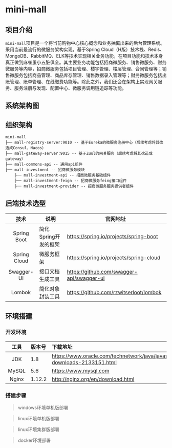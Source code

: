 # mini-mall

## 项目介绍

`mini-mall`项目是一个将当前购物中心核心概念和业务抽离出来的后台管理系统。采用当前最流行的微服务架构实现，基于Spring Cloud（H版）技术栈、Redis、MongoDB、RabbitMQ、ELK等技术实现相关业务功能，在项目功能和技术本身真正做到麻雀虽小五脏俱全。其主要业务功能包括招商微服务、销售微服务、财务微服务等内容，招商微服务包括项目管理、楼宇管理、楼层管理、合同管理等；销售微服务包括商品管理、商品库存管理、销售数据录入管理等；财务微服务包括出账管理、账单管理、在线缴费功能等。除此之外，我们还会在架构上实现网关服务、服务注册与发现、配置中心、微服务调用链追踪等功能。

## 系统架构图

## 组织架构

```
mini-mall
├── mall-registry-server:9010 -- 基于Eureka的微服务注册中心（后续考虑将其改造成Consul、Nacos）
├── mall-gateway-server:9015 -- 基于Zuul的网关服务（后续考虑将其改造成gateway）
├── mall-commons-api -- 通用api组件
├── mall-investment -- 招商微服务模块
	├── mall-investment-api -- 招商微服务基础组件
	├── mall-investment-feign -- 招商微服务feing接口组件
	├── mall-investment-provider -- 招商微服务服务提供者组件
```

## 后端技术选型

|     技术     | 说明                 | 官网地址                                  |
| :----------: | -------------------- | ----------------------------------------- |
| Spring Boot  | 简化Spring开发的框架 | https://spring.io/projects/spring-boot    |
| Spring Cloud | 微服务框架           | https://spring.io/projects/spring-cloud   |
|  Swagger-UI  | 接口文档生成工具     | https://github.com/swagger-api/swagger-ui |
|    Lombok    | 简化对象封装工具     | https://github.com/rzwitserloot/lombok    |

## 环境搭建

### 开发环境

| 工具  | 版本号 | 下载地址                                                     |
| :---: | :----- | :----------------------------------------------------------- |
|  JDK  | 1.8    | https://www.oracle.com/technetwork/java/javase/downloads/jdk8-downloads-2133151.html |
| MySQL | 5.6    | https://www.mysql.com                                        |
| Nginx | 1.12.2 | http://nginx.org/en/download.html                            |

### 搭建步骤

> windows环境单机版部署

> linux环境单机版部署

> linux环境集群版部署

> docker环境部署